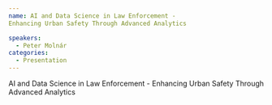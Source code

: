 ```yaml
--- 
name: AI and Data Science in Law Enforcement -
Enhancing Urban Safety Through Advanced Analytics

speakers: 
  - Peter Molnár
categories:
  - Presentation
---
```


AI and Data Science in Law Enforcement -
Enhancing Urban Safety Through Advanced Analytics
